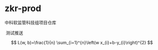 # zkr-prod
中科软监管科技组项目仓库

​											 测试推送

$$
L(w, b)=\frac{1}{n} \sum_{i=1}^{n}\left(w x_{i}+b-y_{i}\right)^{2}
$$



